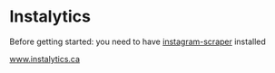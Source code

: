 # Instalytics

Before getting started:
you need to have [instagram-scraper](https://github.com/arc298/instagram-scraper) installed

www.instalytics.ca
